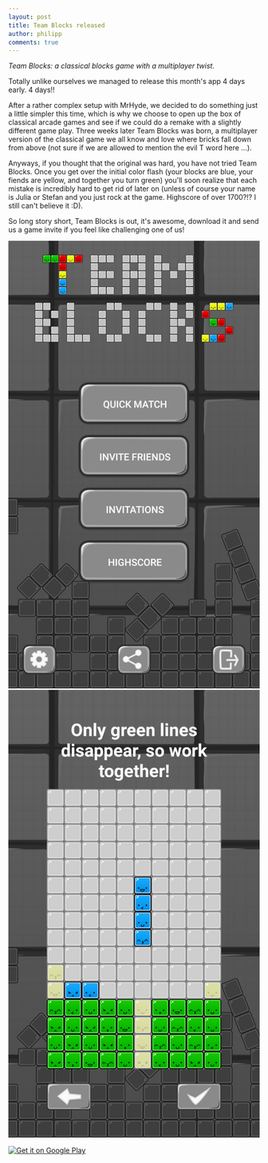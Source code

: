 ```yaml
---
layout: post
title: Team Blocks released
author: philipp
comments: true
---
```


<div class="message"><cite>
Team Blocks: a classical blocks game with a multiplayer twist.
</cite></div>

Totally unlike ourselves we managed to release this month's app 4 days early. 4 days!! 

After a rather complex setup with MrHyde, we decided to do something just a little simpler this time, which is why we choose to open up the box of classical arcade games and see if we could do a remake with a slightly different game play. Three weeks later Team Blocks was born, a multiplayer version of the classical game we all know and love where bricks fall down from above (not sure if we are allowed to mention the evil T word here ...).

Anyways, if you thought that the original was hard, you have not tried Team Blocks. Once you get over the initial color flash (your blocks are blue, your fiends are yellow, and together you turn green) you'll soon realize that each mistake is incredibly hard to get rid of later on (unless of course your name is Julia or Stefan and you just rock at the game. Highscore of over 1700?!? I still can't believe it :D).

So long story short, Team Blocks is out, it's awesome, download it and send us a game invite if you feel like challenging one of us!

![main screen](/public/imgs/teamblocks/01.png) ![tutorial](/public/imgs/teamblocks/02.png)

<a href="https://play.google.com/store/apps/details?id=org.faudroids.doublestacks">
	<img alt="Get it on Google Play" src="https://developer.android.com/images/brand/en_generic_rgb_wo_60.png" />
</a>